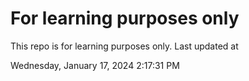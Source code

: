 # For learning purposes only
This repo is for learning purposes only.
Last updated at

Wednesday, January 17, 2024 2:17:31 PM

